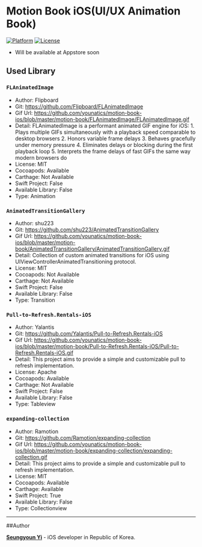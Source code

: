 # Motion Book  iOS(UI/UX Animation Book)
[![Platform](http://img.shields.io/badge/platform-ios-green.svg?style=flat
)](https://developer.apple.com/iphone/index.action)
[![License](http://img.shields.io/badge/license-MIT-lightgrey.svg?style=flat
)](http://mit-license.org)
* Will be available at Appstore soon

## Used Library 
### `FLAnimatedImage`
- Author: Flipboard
- Git: https://github.com/Flipboard/FLAnimatedImage
- Gif Url: https://github.com/younatics/motion-book-ios/blob/master/motion-book/FLAnimatedImage/FLAnimatedImage.gif
- Detail: FLAnimatedImage is a performant animated GIF engine for iOS: 1. Plays multiple GIFs simultaneously with a playback speed comparable to desktop browsers 2. Honors variable frame delays 3. Behaves gracefully under memory pressure 4. Eliminates delays or blocking during the first playback loop 5. Interprets the frame delays of fast GIFs the same way modern browsers do
- License: MIT
- Cocoapods: Available
- Carthage: Not Available
- Swift Project: False
- Available Library: False
- Type: Animation

### `AnimatedTransitionGallery`
- Author: shu223
- Git: https://github.com/shu223/AnimatedTransitionGallery
- Gif Url: https://github.com/younatics/motion-book-ios/blob/master/motion-book/AnimatedTransitionGallery/AnimatedTransitionGallery.gif
- Detail: Collection of custom animated transitions for iOS using UIViewControllerAnimatedTransitioning protocol.
- License: MIT
- Cocoapods: Not Available
- Carthage: Not Available
- Swift Project: False
- Available Library: False
- Type: Transition

### `Pull-to-Refresh.Rentals-iOS`
- Author: Yalantis
- Git: https://github.com/Yalantis/Pull-to-Refresh.Rentals-iOS
- Gif Url: https://github.com/younatics/motion-book-ios/blob/master/motion-book/Pull-to-Refresh.Rentals-iOS/Pull-to-Refresh.Rentals-iOS.gif
- Detail: This project aims to provide a simple and customizable pull to refresh implementation.
- License: Apache
- Cocoapods: Available
- Carthage: Not Available
- Swift Project: False
- Available Library: False
- Type: Tableview

### `expanding-collection`
- Author: Ramotion
- Git: https://github.com/Ramotion/expanding-collection
- Gif Url: https://github.com/younatics/motion-book-ios/blob/master/motion-book/expanding-collection/expanding-collection.gif
- Detail: This project aims to provide a simple and customizable pull to refresh implementation.
- License: MIT
- Cocoapods: Available
- Carthage: Available
- Swift Project: True
- Available Library: False
- Type: Collectionview

---

##Author

**[Seungyoun Yi](https://younatics.github.io)** - iOS developer in Republic of Korea.
